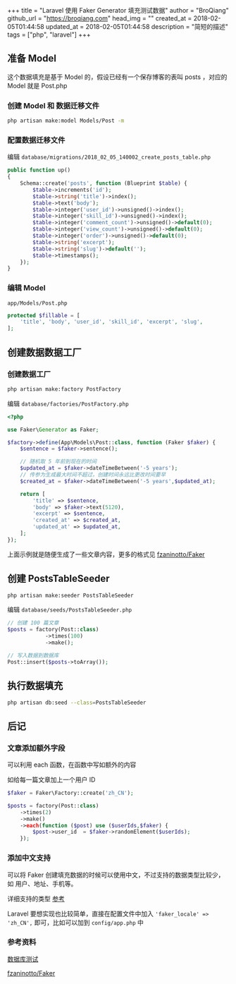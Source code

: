 +++
title = "Laravel 使用 Faker Generator 填充测试数据"
author = "BroQiang"
github_url = "https://broqiang.com"
head_img = ""
created_at = 2018-02-05T01:44:58
updated_at = 2018-02-05T01:44:58
description = "简短的描述"
tags = ["php", "laravel"]
+++

## 准备 Model

这个数据填充是基于 Model 的，假设已经有一个保存博客的表叫 posts ，对应的 Model 就是 Post.php

### 创建 Model 和 数据迁移文件

```bash
php artisan make:model Models/Post -m
```

### 配置数据迁移文件

编辑 `database/migrations/2018_02_05_140002_create_posts_table.php`

```php
public function up()
{
    Schema::create('posts', function (Blueprint $table) {
        $table->increments('id');
        $table->string('title')->index();
        $table->text('body');
        $table->integer('user_id')->unsigned()->index();
        $table->integer('skill_id')->unsigned()->index();
        $table->integer('comment_count')->unsigned()->default(0);
        $table->integer('view_count')->unsigned()->default(0);
        $table->integer('order')->unsigned()->default(0);
        $table->string('excerpt');
        $table->string('slug')->default('');
        $table->timestamps();
    });
}
```

### 编辑 Model

`app/Models/Post.php`

```php
protected $fillable = [
    'title', 'body', 'user_id', 'skill_id', 'excerpt', 'slug',
];
```

## 创建数据数据工厂

### 创建数据工厂

```bash
php artisan make:factory PostFactory
```

编辑 `database/factories/PostFactory.php`

```php
<?php

use Faker\Generator as Faker;

$factory->define(App\Models\Post::class, function (Faker $faker) {
    $sentence = $faker->sentence();

    // 随机取 5 年前到现在的时间
    $updated_at = $faker->dateTimeBetween('-5 years');
    // 传参为生成最大时间不超过，创建时间永远比更改时间要早
    $created_at = $faker->dateTimeBetween('-5 years',$updated_at);

    return [
        'title' => $sentence,
        'body' => $faker->text(5120),
        'excerpt' => $sentence,
        'created_at' => $created_at,
        'updated_at' => $updated_at,
    ];
});

```

上面示例就是随便生成了一些文章内容，更多的格式见  [fzaninotto/Faker](https://github.com/fzaninotto/Faker#formatters)

## 创建 PostsTableSeeder

```bash
php artisan make:seeder PostsTableSeeder
```

编辑 `database/seeds/PostsTableSeeder.php`

```php
// 创建 100 篇文章
$posts = factory(Post::class)
            ->times(100)
            ->make();

// 写入数据到数据库
Post::insert($posts->toArray());
```

## 执行数据填充

```bash
php artisan db:seed --class=PostsTableSeeder
```

## 后记

### 文章添加额外字段

可以利用 each 函数，在函数中写如额外的内容

如给每一篇文章加上一个用户 ID

```php
$faker = Faker\Factory::create('zh_CN');

$posts = factory(Post::class)
    ->times(2)
    ->make()
    ->each(function ($post) use ($userIds,$faker) {
        $post->user_id  = $faker->randomElement($userIds);
    });
```

### 添加中文支持

可以将 Faker 创建填充数据的时候可以使用中文，不过支持的数据类型比较少，如 用户、地址、手机等。

详细支持的类型 [参考](https://github.com/fzaninotto/Faker/tree/master/src/Faker/Provider/zh_CN)

Laravel 要想实现也比较简单，直接在配置文件中加入 `'faker_locale' => 'zh_CN',` 即可，比如可以加到 `config/app.php` 中

### 参考资料

[数据库测试](https://d.laravel-china.org/docs/5.5/database-testing)

[fzaninotto/Faker](https://github.com/fzaninotto/Faker/)